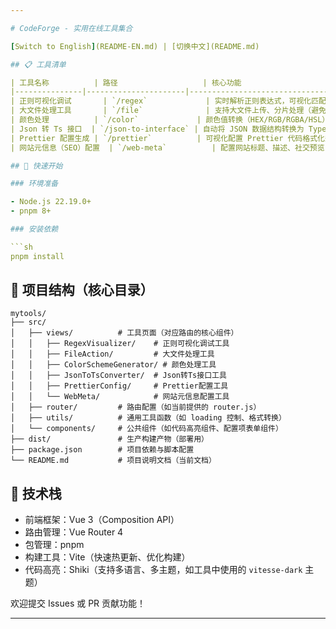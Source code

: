 ```yaml
---

# CodeForge - 实用在线工具集合

[Switch to English](README-EN.md) | [切换中文](README.md)

## 📋 工具清单

| 工具名称          | 路径                   | 核心功能                                                     |
|---------------|----------------------|----------------------------------------------------------|
| 正则可视化调试       | `/regex`             | 实时解析正则表达式，可视化匹配过程，支持正则语法校验与替换测试                          |
| 大文件处理工具       | `/file`              | 支持大文件上传、分片处理（避免内存溢出）             |
| 颜色处理          | `/color`             | 颜色值转换（HEX/RGB/RGBA/HSL）、配色方案生成、对比度检测（符合 WCAG 标准）         |
| Json 转 Ts 接口  | `/json-to-interface` | 自动将 JSON 数据结构转换为 TypeScript 接口类型，支持嵌套结构与数组解析             |
| Prettier 配置生成 | `/prettier`          | 可视化配置 Prettier 代码格式化规则，实时预览效果并一键导出配置文件                   |
| 网站元信息（SEO）配置  | `/web-meta`          | 配置网站标题、描述、社交预览（Open Graph/Twitter Card），导出可直接使用的 HTML 文件 |

## 🚀 快速开始

### 环境准备

- Node.js 22.19.0+
- pnpm 8+

### 安装依赖

```sh
pnpm install
```

## 📁 项目结构（核心目录）

```
mytools/
├── src/
│   ├── views/          # 工具页面（对应路由的核心组件）
│   │   ├── RegexVisualizer/    # 正则可视化调试工具
│   │   ├── FileAction/         # 大文件处理工具
│   │   ├── ColorSchemeGenerator/ # 颜色处理工具
│   │   ├── JsonToTsConverter/  # Json转Ts接口工具
│   │   ├── PrettierConfig/     # Prettier配置工具
│   │   └── WebMeta/            # 网站元信息配置工具
│   ├── router/         # 路由配置（如当前提供的 router.js）
│   ├── utils/          # 通用工具函数（如 loading 控制、格式转换）
│   └── components/     # 公共组件（如代码高亮组件、配置项表单组件）
├── dist/               # 生产构建产物（部署用）
├── package.json        # 项目依赖与脚本配置
└── README.md           # 项目说明文档（当前文档）
```

## 🎨 技术栈

- 前端框架：Vue 3（Composition API）
- 路由管理：Vue Router 4
- 包管理：pnpm
- 构建工具：Vite（快速热更新、优化构建）
- 代码高亮：Shiki（支持多语言、多主题，如工具中使用的 `vitesse-dark` 主题）

欢迎提交 Issues 或 PR 贡献功能！

---
```

